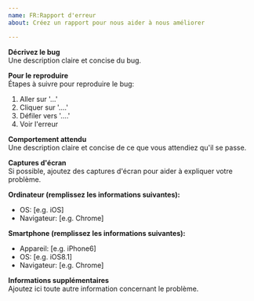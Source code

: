```yaml
---
name: FR:Rapport d'erreur
about: Créez un rapport pour nous aider à nous améliorer

---
```


**Décrivez le bug**  
Une description claire et concise du bug.

**Pour le reproduire**  
Étapes à suivre pour reproduire le bug:
1. Aller sur '...'
2. Cliquer sur '....'
3. Défiler vers '....'
4. Voir l'erreur

**Comportement attendu**  
Une description claire et concise de ce que vous attendiez qu'il se passe.

**Captures d'écran**  
Si possible, ajoutez des captures d'écran pour aider à expliquer votre problème.

**Ordinateur (remplissez les informations suivantes):**  
 - OS: [e.g. iOS]
 - Navigateur: [e.g. Chrome]

**Smartphone (remplissez les informations suivantes):**  
 - Appareil: [e.g. iPhone6]
 - OS: [e.g. iOS8.1]
 - Navigateur: [e.g. Chrome]

**Informations supplémentaires**  
Ajoutez ici toute autre information concernant le problème.
